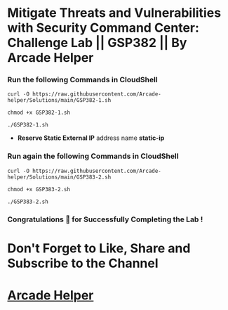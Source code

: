 # Mitigate Threats and Vulnerabilities with Security Command Center: Challenge Lab || GSP382 || By Arcade Helper

### Run the following Commands in CloudShell

```
curl -O https://raw.githubusercontent.com/Arcade-helper/Solutions/main/GSP382-1.sh

chmod +x GSP382-1.sh

./GSP382-1.sh

```

* **Reserve Static External IP** address name **static-ip**

### Run again the following Commands in CloudShell

```
curl -O https://raw.githubusercontent.com/Arcade-helper/Solutions/main/GSP383-2.sh

chmod +x GSP383-2.sh

./GSP383-2.sh

```

### Congratulations 🎉 for Successfully Completing the Lab !


# Don't Forget to Like, Share and Subscribe to the Channel

# [Arcade Helper](https://www.youtube.com/@ArcadeHelper1418)
